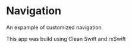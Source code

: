 # Navigation

An expample of customized navigation

This app was build using Clean Swift and rxSwift
